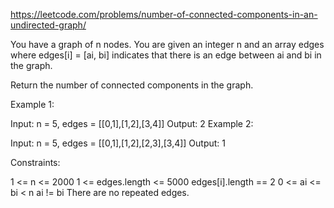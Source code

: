 https://leetcode.com/problems/number-of-connected-components-in-an-undirected-graph/

You have a graph of n nodes. You are given an integer n and an array edges where edges[i] = [ai, bi] indicates that there is an edge between ai and bi in the graph.

Return the number of connected components in the graph.

 

Example 1:


Input: n = 5, edges = [[0,1],[1,2],[3,4]]
Output: 2
Example 2:


Input: n = 5, edges = [[0,1],[1,2],[2,3],[3,4]]
Output: 1
 

Constraints:

1 <= n <= 2000
1 <= edges.length <= 5000
edges[i].length == 2
0 <= ai <= bi < n
ai != bi
There are no repeated edges.
